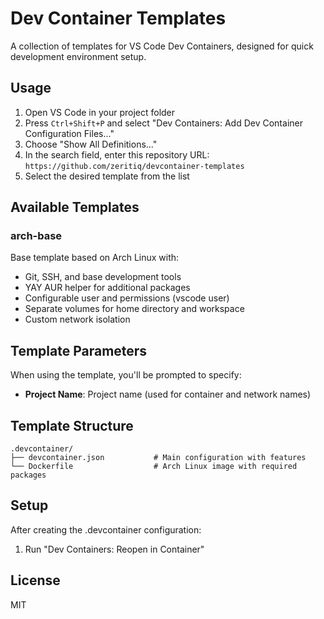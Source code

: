 # Dev Container Templates

A collection of templates for VS Code Dev Containers, designed for quick development environment setup.

## Usage

1. Open VS Code in your project folder
2. Press `Ctrl+Shift+P` and select "Dev Containers: Add Dev Container Configuration Files..."
3. Choose "Show All Definitions..."
4. In the search field, enter this repository URL: `https://github.com/zeritiq/devcontainer-templates`
5. Select the desired template from the list

## Available Templates

### arch-base
Base template based on Arch Linux with:
- Git, SSH, and base development tools
- YAY AUR helper for additional packages
- Configurable user and permissions (vscode user)
- Separate volumes for home directory and workspace
- Custom network isolation

## Template Parameters

When using the template, you'll be prompted to specify:
- **Project Name**: Project name (used for container and network names)

## Template Structure

```
.devcontainer/
├── devcontainer.json           # Main configuration with features
└── Dockerfile                  # Arch Linux image with required packages
```

## Setup

After creating the .devcontainer configuration:
1. Run "Dev Containers: Reopen in Container"

## License

MIT
